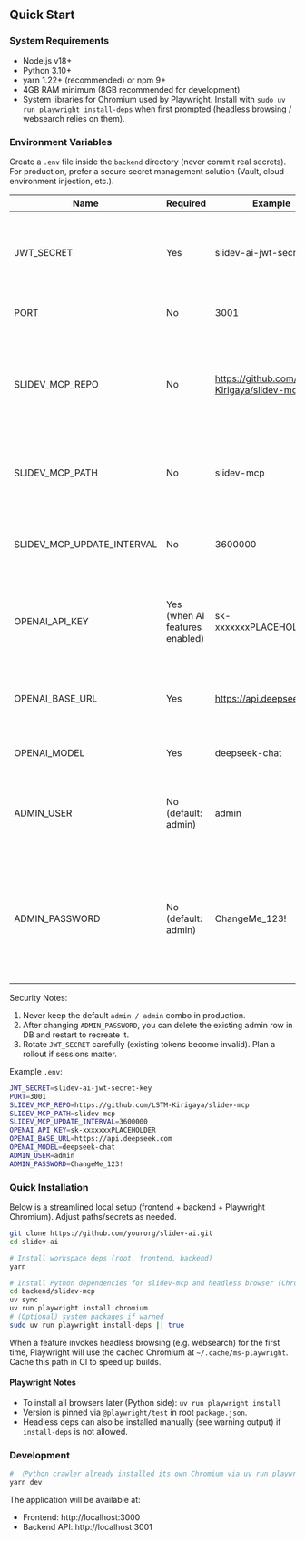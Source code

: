 ## Quick Start
### System Requirements
- Node.js v18+
- Python 3.10+
- yarn 1.22+ (recommended) or npm 9+
- 4GB RAM minimum (8GB recommended for development)
- System libraries for Chromium used by Playwright. Install with `sudo uv run playwright install-deps` when first prompted (headless browsing / websearch relies on them).

### Environment Variables

Create a `.env` file inside the `backend` directory (never commit real secrets). For production, prefer a secure secret management solution (Vault, cloud environment injection, etc.).

| Name | Required | Example | Description |
| ---- | -------- | ------- | ----------- |
| JWT_SECRET | Yes | slidev-ai-jwt-secret-key | Symmetric key used to sign/verify JWT. Use a long random value in production. |
| PORT | No | 3001 | Backend service listening port. |
| SLIDEV_MCP_REPO | No | https://github.com/LSTM-Kirigaya/slidev-mcp | MCP (Model Capability Plugin) repository URL. Will be cloned if missing locally at startup. |
| SLIDEV_MCP_PATH | No | slidev-mcp | Local storage path for the MCP repo (relative to project root or absolute). |
| SLIDEV_MCP_UPDATE_INTERVAL | No | 3600000 | Auto update check interval for MCP in milliseconds (example is 1 hour). |
| OPENAI_API_KEY | Yes (when AI features enabled) | sk-xxxxxxxPLACEHOLDER | API key for an OpenAI-compatible endpoint. Use your own key; do NOT commit it. |
| OPENAI_BASE_URL | Yes | https://api.deepseek.com | Base URL of the OpenAI-compatible API (can point to self-hosted/proxy). |
| OPENAI_MODEL | Yes | deepseek-chat | Default model name; adjust as needed. |
| ADMIN_USER | No (default: admin) | admin | Admin username created at first startup. Change on first deployment. |
| ADMIN_PASSWORD | No (default: admin) | ChangeMe_123! | Plaintext admin password used only at initialization (hashed before storing). Use a strong random value in production. |

Security Notes:
1. Never keep the default `admin / admin` combo in production.
2. After changing `ADMIN_PASSWORD`, you can delete the existing admin row in DB and restart to recreate it.
3. Rotate `JWT_SECRET` carefully (existing tokens become invalid). Plan a rollout if sessions matter.

Example `.env`:

```bash
JWT_SECRET=slidev-ai-jwt-secret-key
PORT=3001
SLIDEV_MCP_REPO=https://github.com/LSTM-Kirigaya/slidev-mcp
SLIDEV_MCP_PATH=slidev-mcp
SLIDEV_MCP_UPDATE_INTERVAL=3600000
OPENAI_API_KEY=sk-xxxxxxxPLACEHOLDER
OPENAI_BASE_URL=https://api.deepseek.com
OPENAI_MODEL=deepseek-chat
ADMIN_USER=admin
ADMIN_PASSWORD=ChangeMe_123!
```

### Quick Installation

Below is a streamlined local setup (frontend + backend + Playwright Chromium). Adjust paths/secrets as needed.

```bash
git clone https://github.com/yourorg/slidev-ai.git
cd slidev-ai

# Install workspace deps (root, frontend, backend)
yarn

# Install Python dependencies for slidev-mcp and headless browser (Chromium)
cd backend/slidev-mcp
uv sync
uv run playwright install chromium
# (Optional) system packages if warned
sudo uv run playwright install-deps || true
```

When a feature invokes headless browsing (e.g. websearch) for the first time, Playwright will use the cached Chromium at `~/.cache/ms-playwright`. Cache this path in CI to speed up builds.

#### Playwright Notes
- To install all browsers later (Python side): `uv run playwright install`
- Version is pinned via `@playwright/test` in root `package.json`.
- Headless deps can also be installed manually (see warning output) if `install-deps` is not allowed.

### Development

```bash
# （Python crawler already installed its own Chromium via uv run playwright install）
yarn dev
```

The application will be available at:
- Frontend: http://localhost:3000
- Backend API: http://localhost:3001
